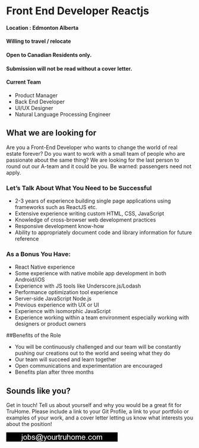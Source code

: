 # Front End Developer Reactjs

#### Location : Edmonton Alberta 
#### Willing to travel / relocate
#### Open to Canadian Residents only.
#### Submission will not be read without a cover letter.

#### Current Team

* Product Manager
* Back End Developer
* UI/UX Designer 
* Natural Language Processing Engineer 

## What we are looking for

Are you a Front-End Developer who wants to change the world of real estate forever? Do you want to work with a small team of people who are passionate about the same thing? We are looking for the last person to round out our A-team and it could be you. Be warned: passengers need not apply.

### Let’s Talk About What You Need to be Successful

* 2-3 years of experience building single page applications using frameworks such as ReactJS etc.
* Extensive experience writing custom HTML, CSS, JavaScript
* Knowledge of cross-browser web development practices
* Responsive development know-how
* Ability to appropriately document code and library information for future reference

### As a Bonus You Have:
* React Native experience
* Some experience with native mobile app development in both Android/iOS
* Experience with JS tools like Underscore.js/Lodash
* Performance optimization tool experience
* Server-side JavaScript Node.js
* Previous experience with UX or UI
* Experience with isomorphic JavaScript
* Experience working within a team environment especially working with designers or product owners

##Benefits of the Role
* You will be continuously challenged and our team will be constantly pushing our creations out to the world and seeing what they do
* Our team will succeed and learn together
* Open communications and experimentation are encouraged
* Benefits plan after three months

## Sounds like you?
Get in touch! Tell us about yourself and why you would be a great fit for TruHome. Please include a link to your Git Profile, a link to your portfolio or examples of your work, and a cover letter letting us know what interests you about the position!


![TruHome Career](https://github.com/TruHome/Front-End-Developer-Reactjs/blob/master/F23615_20160818_04240.jpg)

